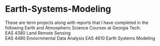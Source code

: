 # Earth-Systems-Modeling
These are term projects along with reports that I have completed in the following Earth and Atmospheric Science Courses at Georgia Tech: <br />
EAS 4380 Land Remote Sensing <br />
EAS 4480 Enviornmental Data Analysis
EAS 4610 Earth Systems Modeling


